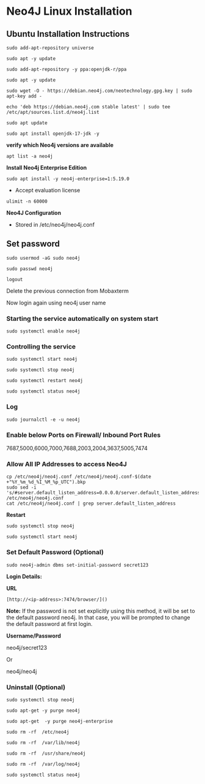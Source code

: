# Neo4J Linux Installation
## **Ubuntu Installation Instructions**

```
sudo add-apt-repository universe
```

```
sudo apt -y update
```

```
sudo add-apt-repository -y ppa:openjdk-r/ppa
```

```
sudo apt -y update
```

```
sudo wget -O - https://debian.neo4j.com/neotechnology.gpg.key | sudo apt-key add -
```

```
echo 'deb https://debian.neo4j.com stable latest' | sudo tee /etc/apt/sources.list.d/neo4j.list
```

```
sudo apt update
```

```
sudo apt install openjdk-17-jdk -y
```

**verify which Neo4j versions are available**
```
apt list -a neo4j
```

**Install Neo4j Enterprise Edition**
```
sudo apt install -y neo4j-enterprise=1:5.19.0
```

- Accept evaluation license

```
ulimit -n 60000
```

**Neo4J Configuration**
- Stored in /etc/neo4j/neo4j.conf

## Set password
```
sudo usermod -aG sudo neo4j
```

```
sudo passwd neo4j
```

```
logout
```


Delete the previous connection from Mobaxterm

Now login again using neo4j user name


### **Starting the service automatically on system start**
```
sudo systemctl enable neo4j
```

### **Controlling the service**
```
sudo systemctl start neo4j
```

```
sudo systemctl stop neo4j
```

```
sudo systemctl restart neo4j
```

```
sudo systemctl status neo4j
```


###
### **Log**
```
sudo journalctl -e -u neo4j
```

### **Enable below Ports on Firewall/ Inbound Port Rules**
7687,5000,6000,7000,7688,2003,2004,3637,5005,7474

### **Allow All IP Addresses to access Neo4J**
```
cp /etc/neo4j/neo4j.conf /etc/neo4j/neo4j.conf-$(date +"%Y_%m_%d_%I_%M_%p_UTC").bkp
sudo sed -i 's/#server.default_listen_address=0.0.0.0/server.default_listen_address=0.0.0.0/g' /etc/neo4j/neo4j.conf
cat /etc/neo4j/neo4j.conf | grep server.default_listen_address
```

**Restart**
```
sudo systemctl stop neo4j
```

```
sudo systemctl start neo4j
```


### **Set Default Password (Optional)**

```
sudo neo4j-admin dbms set-initial-password secret123
```


**Login Details:**

**URL**
```
[http://<ip-address>:7474/browser/]()
```

**Note:** If the password is not set explicitly using this method, it will be set to the default password neo4j. In that case, you will be prompted to change the default password at first login.


**Username/Password**

neo4j/secret123

Or

neo4j/neo4j


### **Uninstall (Optional)**
```
sudo systemctl stop neo4j
```

```
sudo apt-get -y purge neo4j
```

```
sudo apt-get  -y purge neo4j-enterprise
```

```
sudo rm -rf  /etc/neo4j
```

```
sudo rm -rf  /var/lib/neo4j
```

```
sudo rm -rf  /usr/share/neo4j
```

```
sudo rm -rf  /var/log/neo4j
```

```
sudo systemctl status neo4j
```

